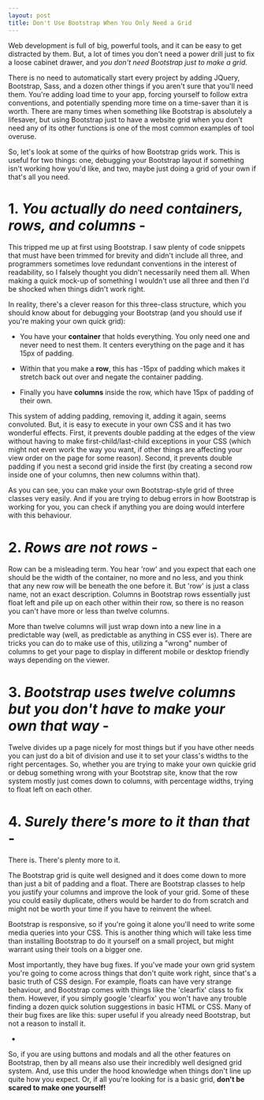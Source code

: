 ```yaml
---
layout: post
title: Don't Use Bootstrap When You Only Need a Grid
---
```


Web development is full of big, powerful tools, and it can be easy to get distracted by them. But, a lot of times you don't need a power drill just to fix a loose cabinet drawer, and _you don't need Bootstrap just to make a grid._

There is no need to automatically start every project by adding JQuery, Bootstrap, Sass, and a dozen other things if you aren't sure that you'll need them. You're adding load time to your app, forcing yourself to follow extra conventions, and potentially spending more time on a time-saver than it is worth. There are many times when something like Bootstrap is absolutely a lifesaver, but using Bootstrap just to have a website grid when you don't need any of its other functions is one of the most common examples of tool overuse.

So, let's look at some of the quirks of how Bootstrap grids work. This is useful for two things: one, debugging your Bootstrap layout if something isn't working how you'd like, and two, maybe just doing a grid of your own if that's all you need.

# 1\. _You actually do need containers, rows, and columns_ -

This tripped me up at first using Bootstrap. I saw plenty of code snippets that must have been trimmed for brevity and didn't include all three, and programmers sometimes love redundant conventions in the interest of readability, so I falsely thought you didn't necessarily need them all. When making a quick mock-up of something I wouldn't use all three and then I'd be shocked when things didn't work right.

In reality, there's a clever reason for this three-class structure, which you should know about for debugging your Bootstrap (and you should use if you're making your own quick grid):

- You have your **container** that holds everything. You only need one and never need to nest them. It centers everything on the page and it has 15px of padding.

- Within that you make a **row**, this has -15px of padding which makes it stretch back out over and negate the container padding.

- Finally you have **columns** inside the row, which have 15px of padding of their own.

This system of adding padding, removing it, adding it again, seems convoluted. But, it is easy to execute in your own CSS and it has two wonderful effects. First, it prevents double padding at the edges of the view without having to make first-child/last-child exceptions in your CSS (which might not even work the way you want, if other things are affecting your view order on the page for some reason). Second, it prevents double padding if you nest a second grid inside the first (by creating a second row inside one of your columns, then new columns within that).

As you can see, you can make your own Bootstrap-style grid of three classes very easily. And if you are trying to debug errors in how Bootstrap is working for you, you can check if anything you are doing would interfere with this behaviour.

# 2\. _Rows are not rows_ -

Row can be a misleading term. You hear 'row' and you expect that each one should be the width of the container, no more and no less, and you think that any new row will be beneath the one before it. But 'row' is just a class name, not an exact description. Columns in Bootstrap rows essentially just float left and pile up on each other within their row, so there is no reason you can't have more or less than twelve columns.

More than twelve columns will just wrap down into a new line in a predictable way (well, as predictable as anything in CSS ever is). There are tricks you can do to make use of this, utilizing a "wrong" number of columns to get your page to display in different mobile or desktop friendly ways depending on the viewer.

# 3\. _Bootstrap uses twelve columns but you don't have to make your own that way_ -

Twelve divides up a page nicely for most things but if you have other needs you can just do a bit of division and use it to set your class's widths to the right percentages. So, whether you are trying to make your own quickie grid or debug something wrong with your Bootstrap site, know that the row system mostly just comes down to columns, with percentage widths, trying to float left on each other.

# 4\. _Surely there's more to it than that_ -

There is. There's plenty more to it.

The Bootstrap grid is quite well designed and it does come down to more than just a bit of padding and a float. There are Bootstrap classes to help you justify your columns and improve the look of your grid. Some of these you could easily duplicate, others would be harder to do from scratch and might not be worth your time if you have to reinvent the wheel.

Bootstrap is responsive, so if you're going it alone you'll need to write some media queries into your CSS. This is another thing which will take less time than installing Bootstrap to do it yourself on a small project, but might warrant using their tools on a bigger one.

Most importantly, they have bug fixes. If you've made your own grid system you're going to come across things that don't quite work right, since that's a basic truth of CSS design. For example, floats can have very strange behaviour, and Bootstrap comes with things like the 'clearfix' class to fix them. However, if you simply google 'clearfix' you won't have any trouble finding a dozen quick solution suggestions in basic HTML or CSS. Many of their bug fixes are like this: super useful if you already need Bootstrap, but not a reason to install it.

-

So, if you are using buttons and modals and all the other features on Bootstrap, then by all means also use their incredibly well designed grid system. And, use this under the hood knowledge when things don't line up quite how you expect. Or, if all you're looking for is a basic grid, **don't be scared to make one yourself!**
